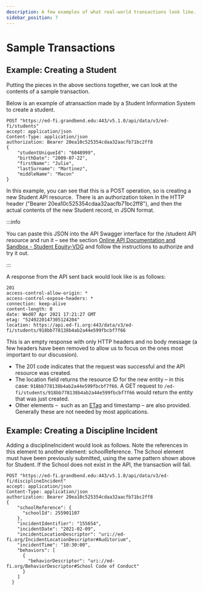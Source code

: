 ```yaml
---
description: A few examples of what real-world transactions look like.
sidebar_position: 7
---
```


# Sample Transactions

## Example: Creating a Student

Putting the pieces in the above sections together, we can look at the contents
of a sample transaction.

Below is an example of atransaction made by a Student Information System to
create a student.

```none title="Request - Creating a Student"
POST "https://ed-fi.grandbend.edu:443/v5.1.0/api/data/v3/ed-fi/students"
accept: application/json
Content-Type: application/json
authorization: Bearer 20ea10c525354cdaa32aacfb71bc2ff8
{
    "studentUniqueId": "6048999",
    "birthDate": "2009-07-22",
    "firstName": "Julie",
    "lastSurname": "Martinez",
    "middleName": "Macon"
}
```

In this example, you can see that this is a POST operation, so is creating a new
Student API resource.  There is an authorization token in the HTTP header
("Bearer 20ea10c525354cdaa32aacfb71bc2ff8"), and then the actual contents of the
new Student record, in JSON format.

:::info

You can paste this JSON into the API Swagger interface for the /student API
resource and run it – see the section [Online API Documentation and Sandbox -
Student Equity-VDG](./online-api-documentation-and-sandbox.md) and follow the
instructions to authorize and try it out.

:::

A response from the API sent back would look like is as follows:

```none title="Response - Creating a Student"
201
access-control-allow-origin: *
access-control-expose-headers: *
connection: keep-alive
content-length: 0
date: Wed07 Apr 2021 17:21:27 GMT
etag: "5249220147305124204"
location: https://api.ed-fi.org:443/data/v3/ed-fi/students/918bb778138b4ab2a44e599fbcbf7f66
```

This is an empty response with only HTTP headers and no body message (a few
headers have been removed to allow us to focus on the ones most important to our
discussion).

* The 201 code indicates that the request was successful and the API resource
    was created.
* The location field returns the resource ID for the new entity – in this case:
    `918bb778138b4ab2a44e599fbcbf7f66`. A GET request to
    `/ed-fi/students/918bb778138b4ab2a44e599fbcbf7f66` would return the entity
    that was just created.
* Other elements –  such as an [ETag](https://en.wikipedia.org/wiki/HTTP_ETag)
    and timestamp – are also provided. Generally these are not needed by most
    applications.

## Example: Creating a Discipline Incident

Adding a disciplineIncident would look as follows. Note the references in this
element to another element: schoolReference. The School element must have been
previously submitted, using the same pattern shown above for Student. If the
School does not exist in the API, the transaction will fail.

```none title="Request - Creating a Discipline Incident"
POST "https://ed-fi.grandbend.edu:443/v5.1.0/api/data/v3/ed-fi/disciplineIncident"
accept: application/json
Content-Type: application/json
authorization: Bearer 20ea10c525354cdaa32aacfb71bc2ff8
{
    "schoolReference": {
      "schoolId": 255901107
    },
    "incidentIdentifier": "155654",
    "incidentDate": "2021-02-09",
    "incidentLocationDescriptor": "uri://ed-fi.org/IncidentLocationDescriptor#Auditorium",
    "incidentTime": "10:30:00",
    "behaviors": [
      {
        "behaviorDescriptor": "uri://ed-fi.org/BehaviorDescriptor#School Code of Conduct"
      }
    ]
  }
```
